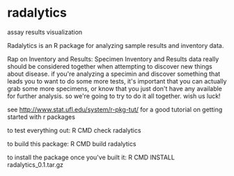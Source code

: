radalytics
==========
assay results visualization

Radalytics is an R package for analyzing sample results and inventory data.

Rap on Inventory and Results:
Specimen Inventory and Results data really should be considered together
when attempting to discover new things about disease. 
if you're analyzing a specimin and discover something that leads you to want to do some more tests, it's important that you can actually grab some more specimens, or know that you just don't have any available for further analysis.  so we're going to try to do it all together.   wish us luck!

see http://www.stat.ufl.edu/system/r-pkg-tut/ for a good tutorial on getting started with r packages

to test everything out:
R CMD check radalytics

to build this package:
R CMD build radalytics

to install the package once you've built it:
R CMD INSTALL  radalytics_0.1.tar.gz
